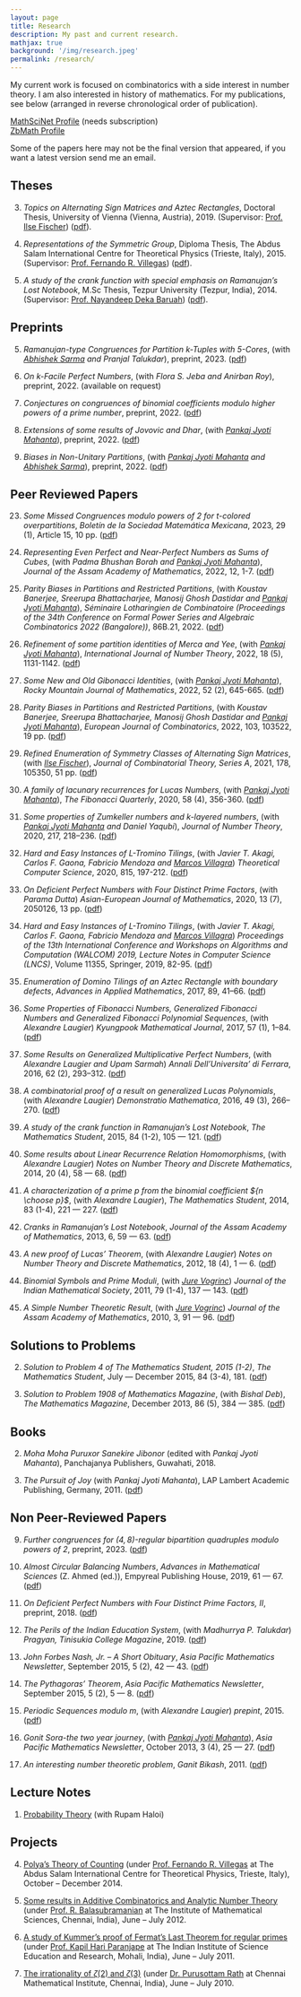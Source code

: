 ```yaml
---
layout: page
title: Research
description: My past and current research.
mathjax: true
background: '/img/research.jpeg'
permalink: /research/
---
```


My current work is focused on combinatorics with a side interest in number theory. I am also interested in history of mathematics. For my publications, see below (arranged in reverse chronological order of publication).

[MathSciNet Profile](http://www.ams.org/mathscinet/search/author.html?mrauthid=962403) (needs subscription)  
[ZbMath Profile](https://zbmath.org/authors/?q=ai:saikia.manjil-p)

Some of the papers here may not be the final version that appeared, if you want a latest version send me an email.

## Theses

3. *Topics on Alternating Sign Matrices and Aztec Rectangles*, Doctoral Thesis, University of Vienna (Vienna, Austria), 2019. (Supervisor: [Prof. Ilse Fischer](https://mat.univie.ac.at/~ifischer/)) ([pdf](/publ/Manjil-Thesis.pdf)).

2. *Representations of the Symmetric Group*, Diploma Thesis, The Abdus Salam International Centre for Theoretical Physics (Trieste, Italy), 2015. (Supervisor: [Prof. Fernando R. Villegas](https://users.ictp.it/~villegas/)) ([pdf](http://gonitsora.com/manjil/thesis/saikia-diploma-thesis.pdf)).
 
1. *A study of the crank function with special emphasis on Ramanujan’s Lost Notebook*, M.Sc Thesis, Tezpur University (Tezpur, India), 2014. (Supervisor: [Prof. Nayandeep Deka Baruah](http://www.tezu.ernet.in/dmaths/people/faculty-pages/ndb.html)) ([pdf](http://arxiv.org/pdf/1406.3299v1.pdf)).

## Preprints

5. *Ramanujan-type Congruences for Partition $k$-Tuples with $5$-Cores*, (with *[Abhishek Sarma](https://sites.google.com/view/abhishek-sarma/) and Pranjal Talukdar*), preprint, 2023. ([pdf](https://arxiv.org/pdf/2302.01750.pdf))

4. *On $k$-Facile Perfect Numbers*, (with *Flora S. Jeba and Anirban Roy*), preprint, 2022. (available on request)

3. *Conjectures on congruences of binomial coefficients modulo higher powers of a prime number*, preprint, 2022. ([pdf](/publ/papers/Conjecture.pdf))
 
2. *Extensions of some results of Jovovic and Dhar*, (with *[Pankaj Jyoti Mahanta](http://pankajjyoti.com/)*), preprint, 2022. ([pdf](/publ/papers/Partition_Vladeta.pdf))

1. *Biases in Non-Unitary Partitions*, (with *[Pankaj Jyoti Mahanta](http://pankajjyoti.com/) and [Abhishek Sarma](https://sites.google.com/view/abhishek-sarma/)*), preprint, 2022. ([pdf](/publ/papers/bias-new.pdf))

## Peer Reviewed Papers

23. *Some Missed Congruences modulo powers of $2$ for $t$-colored overpartitions*, *Boletín de la Sociedad Matemática Mexicana*, 2023, 29 (1), Article  15, 10 pp. ([pdf](/publ/papers/NNcong.pdf))

22. *Representing Even Perfect and Near-Perfect Numbers as Sums of Cubes*, (with *Padma Bhushan Borah and [Pankaj Jyoti Mahanta](http://pankajjyoti.com/)*), *Journal of the Assam Academy of Mathematics*, 2022, 12, 1-7. ([pdf](https://jaam.aamonline.org.in/ojs/index.php/j/article/view/57))

21. *Parity Biases in Partitions and Restricted Partitions*, (with *Koustav Banerjee, Sreerupa Bhattacharjee, Manosij Ghosh Dastidar and [Pankaj Jyoti Mahanta](http://pankajjyoti.com/)*), *Séminaire Lotharingien de Combinatoire (Proceedings of the 34th Conference on Formal Power Series and Algebraic Combinatorics 2022 (Bangalore))*, 86B.21, 2022. ([pdf](/publ/papers/FPSAC2022.pdf))

20. *Refinement of some partition identities of Merca and Yee*, (with *[Pankaj Jyoti Mahanta](http://pankajjyoti.com/)*), *International Journal of Number Theory*, 2022, 18 (5), 1131-1142. ([pdf](/publ/papers/PJM_MY.pdf))

19. *Some New and Old Gibonacci Identities*, (with *[Pankaj Jyoti Mahanta](http://pankajjyoti.com/)*), *Rocky Mountain Journal of Mathematics*, 2022, 52 (2), 645-665. ([pdf](/publ/papers/Gibonacci_Pankaj.pdf))

18. *Parity Biases in Partitions and Restricted Partitions*, (with *Koustav Banerjee, Sreerupa Bhattacharjee, Manosij Ghosh Dastidar and [Pankaj Jyoti Mahanta](http://pankajjyoti.com/)*), *European Journal of Combinatorics*, 2022, 103, 103522, 19 pp. ([pdf](/publ/papers/parity_Final.pdf))
 
17. *Refined Enumeration of Symmetry Classes of Alternating Sign Matrices*, (with *[Ilse Fischer](https://www.mat.univie.ac.at/~ifischer/)*), *Journal of Combinatorial Theory, Series A*, 2021, 178, 105350, 51 pp. ([pdf](https://arxiv.org/pdf/1906.07723.pdf))

16. *A family of lacunary recurrences for Lucas Numbers*, (with *[Pankaj Jyoti Mahanta](http://pankajjyoti.com/)*), *The Fibonacci Quarterly*, 2020, 58 (4), 356-360. ([pdf](/publ/papers/Lucas_Pankaj.pdf))

15. *Some properties of Zumkeller numbers and $k$-layered numbers*, (with *[Pankaj Jyoti Mahanta](http://pankajjyoti.com/) and Daniel Yaqubi*), *Journal of Number Theory*, 2020, 217, 218–236. ([pdf](/publ/papers/Zumkeller_Numbers.pdf))

14. *Hard and Easy Instances of L-Tromino Tilings*, (with *Javier T. Akagi, Carlos F. Gaona, Fabricio Mendoza and [Marcos Villagra](https://sites.google.com/site/marcosvillagrahome/home)*) *Theoretical Computer Science*, 2020, 815, 197-212. ([pdf](publ/papers/tcs.pdf))

13. *On Deficient Perfect Numbers with Four Distinct Prime Factors*, (with *Parama Dutta*) *Asian-European Journal of Mathematics*, 2020, 13 (7), 2050126, 13 pp. ([pdf](https://arxiv.org/pdf/1906.09947.pdf))

12. *Hard and Easy Instances of L-Tromino Tilings*, (with *Javier T. Akagi, Carlos F. Gaona, Fabricio Mendoza and [Marcos Villagra](https://sites.google.com/site/marcosvillagrahome/home)*) *Proceedings of the 13th International Conference and Workshops on Algorithms and Computation (WALCOM) 2019, Lecture Notes in Computer Science (LNCS)*, Volume 11355, Springer, 2019, 82-95. ([pdf](/publ/papers/paper_22.pdf))

11. *Enumeration of Domino Tilings of an Aztec Rectangle with boundary defects*, *Advances in Applied Mathematics*, 2017, 89, 41–66. ([pdf](http://gonitsora.com/manjil/papers/Aztec.pdf))

10. *Some Properties of Fibonacci Numbers, Generalized Fibonacci Numbers and Generalized Fibonacci Polynomial Sequences*, (with *Alexandre Laugier*) *Kyungpook Mathematical Journal*, 2017, 57 (1), 1–84. ([pdf](http://gonitsora.com/manjil/papers/kmj.pdf))

9. *Some Results on Generalized Multiplicative Perfect Numbers*, (with *Alexandre Laugier and Upam Sarmah*) *Annali Dell’Universita’ di Ferrara*, 2016, 62 (2), 293–312. ([pdf](http://arxiv.org/pdf/1603.04382.pdf))

8. *A combinatorial proof of a result on generalized Lucas Polynomials*, (with *Alexandre Laugier*) *Demonstratio Mathematica*, 2016, 49 (3), 266–270. ([pdf](http://gonitsora.com/manjil/papers/demmath.pdf))

7. *A study of the crank function in Ramanujan’s Lost Notebook*, *The Mathematics Student*, 2015, 84 (1-2), 105 — 121. ([pdf](https://arxiv.org/pdf/1406.3299.pdf))

6. *Some results about Linear Recurrence Relation Homomorphisms*, (with *Alexandre Laugier*) *Notes on Number Theory and Discrete Mathematics*, 2014, 20 (4), 58 — 68. ([pdf](http://arxiv.org/pdf/1305.5743.pdf))

5. *A characterization of a prime $p$ from the binomial coefficient ${n \choose p}$*, (with *Alexandre Laugier*), *The Mathematics Student*, 2014, 83 (1-4), 221 — 227. ([pdf](http://arxiv.org/pdf/1209.2373.pdf))

4. *Cranks in Ramanujan’s Lost Notebook*, *Journal of the Assam Academy of Mathematics*, 2013, 6, 59 — 63. ([pdf](http://arxiv.org/pdf/1402.6644.pdf))

3. *A new proof of Lucas’ Theorem*, (with *Alexandre Laugier*) *Notes on Number Theory and Discrete Mathematics*, 2012, 18 (4), 1 — 6. ([pdf](http://arxiv.org/pdf/1301.4250.pdf))

2. *Binomial Symbols and Prime Moduli*, (with *[Jure Vogrinc](https://warwick.ac.uk/fac/sci/statistics/staff/academic-research/vogrinc/)*) *Journal of the Indian Mathematical Society*, 2011, 79 (1-4), 137 — 143. ([pdf](http://arxiv.org/pdf/1209.2374))

1. *A Simple Number Theoretic Result*, (with *[Jure Vogrinc](https://warwick.ac.uk/fac/sci/statistics/staff/academic-research/vogrinc/)*) *Journal of the Assam Academy of Mathematics*, 2010, 3, 91 — 96. ([pdf](http://arxiv.org/pdf/1207.6707.pdf))

## Solutions to Problems

2. *Solution to Problem 4 of The Mathematics Student, 2015 (1-2)*, *The Mathematics Student*, July — December 2015, 84 (3-4), 181. ([pdf](http://gonitsora.com/manjil/publ/solutions/ms-4.pdf))

1. *Solution to Problem 1908 of Mathematics Magazine*, (with *Bishal Deb*), *The Mathematics Magazine*, December 2013, 86 (5), 384 — 385. ([pdf](http://gonitsora.com/manjil/publ/solutions/1908.pdf))

## Books

2. *Moha Moha Puruxor Sanekire Jibonor* (edited with *Pankaj Jyoti Mahanta*), Panchajanya Publishers, Guwahati, 2018.

1. *The Pursuit of Joy* (with *Pankaj Jyoti Mahanta*), LAP Lambert Academic Publishing, Germany, 2011. ([pdf](http://gonitsora.com/manjil/publ/books/the_pursuit_of_joy.pdf))

## Non Peer-Reviewed Papers

9. *Further congruences for $(4,8)$-regular bipartition quadruples modulo powers of $2$*, preprint, 2023. ([pdf](/publ/papers/quad-alg.pdf))

8. *Almost Circular Balancing Numbers*, *Advances in Mathematical Sciences* (Z. Ahmed (ed.)), Empyreal Publishing House, 2019, 61 — 67. ([pdf](http://www.editedbook.in/pdf/dr-zakir-ahmed-edited.pdf#%5B%7B%22num%22%3A72%2C%22gen%22%3A0%7D%2C%7B%22name%22%3A%22XYZ%22%7D%2C73.441%2C696.959%2Cnull%5D))

7. *On Deficient Perfect Numbers with Four Distinct Prime Factors, II*, preprint, 2018. ([pdf](/publ/papers/saikia_deficient_7.pdf))

6. *The Perils of the Indian Education System*, (with *Madhurrya P. Talukdar*) *Pragyan, Tinisukia College Magazine*, 2019. ([pdf](/publ/papers/Tinisukia_Education.pdf))

5. *John Forbes Nash, Jr. – A Short Obituary*, *Asia Pacific Mathematics Newsletter*, September 2015, 5 (2), 42 — 43. ([pdf](http://gonitsora.com/manjil/papers/john-nash.pdf))

4. *The Pythagoras’ Theorem*, *Asia Pacific Mathematics Newsletter*, September 2015, 5 (2), 5 — 8. ([pdf](http://gonitsora.com/manjil/papers/pythagoras.pdf))

3. *Periodic Sequences modulo $m$*, (with *Alexandre Laugier*) *prepint*, 2015. ([pdf](http://arxiv.org/pdf/1209.2371v3.pdf))

2. *Gonit Sora-the two year journey*, (with *[Pankaj Jyoti Mahanta](http://pankajjyoti.com/)*), *Asia Pacific Mathematics Newsletter*, October 2013, 3 (4), 25 — 27. ([pdf](/publ/papers/gonit-sora-apmn.pdf))

1. *An interesting number theoretic problem*, *Ganit Bikash*, 2011. ([pdf](http://arxiv.org/pdf/1208.3125.pdf))


## Lecture Notes

1. [Probability Theory](http://gonitsora.com/downloads/probability_theory.pdf) (with Rupam Haloi)

## Projects

4. [Polya’s Theory of Counting](http://gonitsora.com/manjil/publ/projects/polya.pdf) (under [Prof. Fernando R. Villegas](https://users.ictp.it/~villegas/) at The Abdus Salam International Centre for Theoretical Physics, Trieste, Italy), October – December 2014.

3. [Some results in Additive Combinatorics and Analytic Number Theory](http://gonitsora.com/manjil/publ/projects/additive-combinatorics.pdf) (under [Prof. R. Balasubramanian](https://en.wikipedia.org/wiki/Ramachandran_Balasubramanian) at The Institute of Mathematical Sciences, Chennai, India), June – July 2012.

2. [A study of Kummer’s proof of Fermat’s Last Theorem for regular primes](http://gonitsora.com/manjil/publ/projects/kummerFLT.pdf) (under [Prof. Kapil Hari Paranjape](http://www.iisermohali.ac.in/faculty/dms/dr-kapil-hari-paranjape) at The Indian Institute of Science Education and Research, Mohali, India), June – July 2011.

1. [The irrationality of $\zeta(2)$ and $\zeta(3)$](http://gonitsora.com/manjil/publ/projects/zeta-3.pdf) (under [Dr. Purusottam Rath](https://www.cmi.ac.in/people/fac-profile.php?id=rath) at Chennai Mathematical Institute, Chennai, India), June – July 2010.
